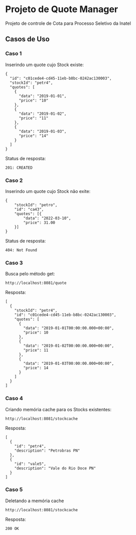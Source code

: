 # Projeto de Quote Manager
Projeto de controle de Cota para Processo Seletivo da Inatel

## Casos de Uso
### Caso 1
Inserindo um quote cujo Stock existe:

	{
	  "id": "c01cede4-cd45-11eb-b8bc-0242ac130003",
	  "stockId": "petr4",
	  "quotes": [
	    {
	      "data": "2019-01-01",
	      "price": "10"
	    },
	    {
	      "data": "2019-01-02",
	      "price": "11"
	    },
	    {
	      "data": "2019-01-03",
	      "price": "14"
	    }
	  ]
	}
	
Status de resposta:

	201: CREATED
	
### Caso 2
Inserindo um quote cujo Stock não exite:

	{
	    "stockId": "petro",
	    "id": "ca43",
	    "quotes": [{
	        "data": "2022-03-10",
	        "price": 31.00
	    }]
	}
	
Status de resposta:

	404: Not Found

### Caso 3
Busca pelo método get:
	
	http://localhost:8081/quote
	
Resposta:

	[
	  {
	    "stockId": "petr4",
	    "id": "c01cede4-cd45-11eb-b8bc-0242ac130003",
	    "quotes": [
	      {
	        "data": "2019-01-01T00:00:00.000+00:00",
	        "price": 10
	      },
	      {
	        "data": "2019-01-02T00:00:00.000+00:00",
	        "price": 11
	      },
	      {
	        "data": "2019-01-03T00:00:00.000+00:00",
	        "price": 14
	      }
	    ]
	  }
	]

### Caso 4
Criando memória cache para os Stocks existentes:
	
	http://localhost:8081/stockcache
	
Resposta:

	[
	  {
	    "id": "petr4",
	    "description": "Petrobras PN"
	  },
	  {
	    "id": "vale5",
	    "description": "Vale do Rio Doce PN"
	  }
	]
	
### Caso 5
Deletando a memória cache

	http://localhost:8081/stockcache
	
Resposta:
	
	200 OK